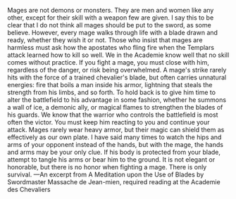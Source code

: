 Mages are not demons or monsters. They are men and women like any other, except for their skill with a weapon few are given. I say this to be clear that I do not think all mages should be put to the sword, as some believe. However, every mage walks through life with a blade drawn and ready, whether they wish it or not. Those who insist that mages are harmless must ask how the apostates who fling fire when the Templars attack learned how to kill so well. We in the Academie know well that no skill comes without practice.
If you fight a mage, you must close with him, regardless of the danger, or risk being overwhelmed. A mage's strike rarely hits with the force of a trained chevalier's blade, but often carries unnatural energies: fire that boils a man inside his armor, lightning that steals the strength from his limbs, and so forth. To hold back is to give him time to alter the battlefield to his advantage in some fashion, whether he summons a wall of ice, a demonic ally, or magical flames to strengthen the blades of his guards. We know that the warrior who controls the battlefield is most often the victor. You must keep him reacting to you and continue your attack.
Mages rarely wear heavy armor, but their magic can shield them as effectively as our own plate. I have said many times to watch the hips and arms of your opponent instead of the hands, but with the mage, the hands and arms may be your only clue. If his body is protected from your blade, attempt to tangle his arms or bear him to the ground. It is not elegant or honorable, but there is no honor when fighting a mage. There is only survival.
—An excerpt from A Meditation upon the Use of Blades by Swordmaster Massache de Jean-mien, required reading at the Academie des Chevaliers